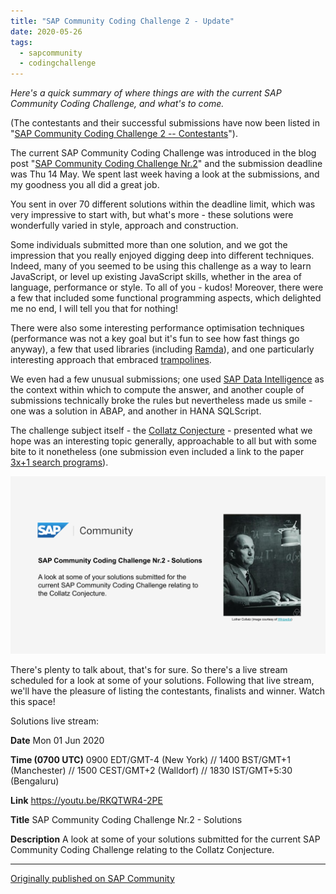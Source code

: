```yaml
---
title: "SAP Community Coding Challenge 2 - Update"
date: 2020-05-26
tags:
  - sapcommunity
  - codingchallenge
---
```

*Here's a quick summary of where things are with the current SAP
Community Coding Challenge, and what's to come.*

(The contestants and their successful submissions have now been listed
in "[SAP Community Coding Challenge 2 --
Contestants](/blog/posts/2020/06/08/sap-community-coding-challenge-2-contestants/)").

The current SAP Community Coding Challenge was introduced in the blog
post "[SAP Community Coding Challenge
Nr.2](/blog/posts/2020/04/27/sap-community-coding-challenge-nr.2/)"
and the submission deadline was Thu 14 May. We spent last week having a
look at the submissions, and my goodness you all did a great job.

You sent in over 70 different solutions within the deadline limit, which
was very impressive to start with, but what's more - these solutions
were wonderfully varied in style, approach and construction.

Some individuals submitted more than one solution, and we got the
impression that you really enjoyed digging deep into different
techniques. Indeed, many of you seemed to be using this challenge as a
way to learn JavaScript, or level up existing JavaScript skills, whether
in the area of language, performance or style. To all of you - kudos!
Moreover, there were a few that included some functional programming
aspects, which delighted me no end, I will tell you that for nothing!

There were also some interesting performance optimisation techniques
(performance was not a key goal but it's fun to see how fast things go
anyway), a few that used libraries (including
[Ramda](https://ramdajs.com/)), and one particularly interesting
approach that embraced
[trampolines](https://raganwald.com/2013/03/28/trampolines-in-javascript.html).

We even had a few unusual submissions; one used [SAP Data
Intelligence](https://www.sap.com/uk/products/data-intelligence.html) as
the context within which to compute the answer, and another couple of
submissions technically broke the rules but nevertheless made us smile -
one was a solution in ABAP, and another in HANA SQLScript.

The challenge subject itself - the [Collatz
Conjecture](https://en.wikipedia.org/wiki/Collatz_conjecture) -
presented what we hope was an interesting topic generally, approachable
to all but with some bite to it nonetheless (one submission even
included a link to the paper [3x+1 search
programs](https://www.sciencedirect.com/science/article/pii/089812219290034F)).

![](/images/2020/05/Backgrounds-1920x1200-1.png)

There's plenty to talk about, that's for sure. So there's a live
stream scheduled for a look at some of your solutions. Following that
live stream, we'll have the pleasure of listing the contestants,
finalists and winner. Watch this space!

Solutions live stream:

**Date**
Mon 01 Jun 2020

**Time (0700 UTC)**
0900 EDT/GMT-4 (New York) // 1400 BST/GMT+1 (Manchester) // 1500 CEST/GMT+2 (Walldorf) // 1830 IST/GMT+5:30 (Bengaluru)

**Link**
<https://youtu.be/RKQTWR4-2PE>

**Title**
SAP Community Coding Challenge Nr.2 - Solutions

**Description**
A look at some of your solutions submitted for the current SAP Community
Coding Challenge relating to the Collatz Conjecture.

---

[Originally published on SAP Community](https://community.sap.com/t5/welcome-corner-blog-posts/sap-community-coding-challenge-2-update/ba-p/13433707)
